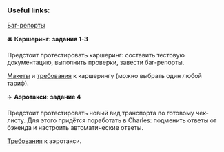 ### **Useful links:**

[Баг-репорты](https://daryamlnk.youtrack.cloud/issues?q=project:%20%7B%D0%94%D0%B0%D1%80%D1%8C%D1%8F%20%D0%9C%D0%B5%D0%BB%D1%8C%D0%BD%D0%B8%D0%BA,%2073_qa,%20%D0%9F%D1%80%D0%BE%D0%B5%D0%BA%D1%82_2%7D%20State:%20Unresolved)

🚘 **Каршеринг: задания 1-3**

Предстоит протестировать каршеринг: составить тестовую документацию, выполнить проверки, завести баг-репорты.

[Макеты](https://www.figma.com/file/42mNwme0cBfZwNZUIcN1mh/%D0%AF%D0%BD%D0%B4%D0%B5%D0%BA%D1%81.%D0%9C%D0%B0%D1%80%D1%88%D1%80%D1%83%D1%82%D1%8B?node-id=2%3A18586) и [требования](https://www.notion.so/74dd6e68fda34387ac4d43137a601c6e?pvs=21) к каршерингу (можно выбрать один любой тариф).

✈️ **Аэротакси: задание 4**

Предстоит протестировать новый вид транспорта по готовому чек-листу. Для этого придётся поработать в Charles: подменить ответы от бэкенда и настроить автоматические ответы.

[Требования](https://www.notion.so/c7047612320a42d19d8a6289cf0b3efa?pvs=21) к аэротакси.
